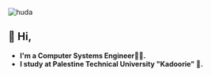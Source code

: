 ![huda](https://github.com/user-attachments/assets/e2557bde-1a80-4cf2-93a2-2067b632195b)
## 👋 Hi,
- **I'm a Computer Systems Engineer👩‍💻.**
- **I study at Palestine Technical University "Kadoorie" 🏫.**
